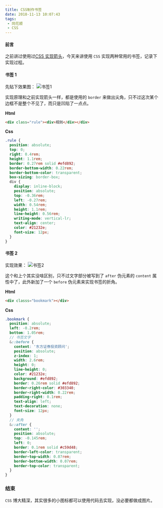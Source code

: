 ```yaml
---
title: CSS制作书签
date: 2018-11-13 10:07:43
tags:
 - 同花顺
 - CSS
---
```


#### 前言

之前讲过使用过[CSS 实现箭头](https://andyliwr.github.io/2018/06/14/css_generate_arrow/)，今天来讲使用 `CSS` 实现两种常用的书签，记录下实现过程。

#### 书签 1

先贴下效果图：
![书签1](https://file.lantingshucheng.com/1542074776058.png)

实现原理和之前实现箭头一样，都是使用的 `border` 来做出尖角，只不过这次某个边框不是整个不见了，而只是凹陷了一点点。

**Html**

```html
<div class="rule"><div>规则</div></div>
```

**Css**

```scss
.rule {
  position: absolute;
  top: 0;
  right: 0.4rem;
  height: 1.1rem;
  border: 0.27rem solid #efd892;
  border-bottom-width: 0.22rem;
  border-bottom-color: transparent;
  box-sizing: border-box;
  div {
    display: inline-block;
    position: absolute;
    top: -0.36rem;
    left: -0.27rem;
    width: 0.54rem;
    height: 1.1rem;
    line-height: 0.56rem;
    writing-mode: vertical-lr;
    text-align: center;
    color: #21232e;
    font-size: 12px;
  }
}
```

#### 书签 2

实现效果：
![书签2](https://file.lantingshucheng.com/1542075577294.png)

这个和上个其实没啥区别，只不过文字部分被写到了 `after` 伪元素的 `content` 属性中了，此外新加了一个 `before` 伪元素来实现书签的折角。

**Html**

```html
<div classs="bookmark"></div>
```

**Css**

```scss
.bookmark {
  position: absolute;
  left: -0.2rem;
  bottom: 1.05rem;
  // 书签文字
  &::before {
    content: '东方证券投资顾问';
    position: absolute;
    z-index: 1;
    width: 2.6rem;
    height: 0;
    line-height: 0;
    color: #21232e;
    background: #efd892;
    border: 0.26rem solid #efd892;
    border-right-color: #303340;
    border-right-width: 0.22rem;
    padding-right: 0.1rem;
    text-align: left;
    text-decoration: none;
    font-size: 12px;
  }
  // 夹角
  &::after {
    content: '';
    position: absolute;
    top: -0.145rem;
    left: 0;
    border: 0.1rem solid #c59d48;
    border-left-color: transparent;
    border-top-width: 0.07rem;
    border-bottom-width: 0.07rem;
    border-top-color: transparent;
  }
}
```

### 结束

`CSS` 博大精深，其实很多的小图标都可以使用代码去实现，没必要都做成图片。
